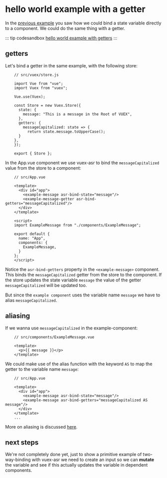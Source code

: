 # hello world example with a getter

In the [previous example](./hello-world-example.html) you saw how we could bind a state variable directly to a component. We could do the same thing with a getter.

::: tip codesandbox
[hello world example with getters](https://codesandbox.io/s/manual-getters-example-5807o)
:::

## getters

Let's bind a getter in the same example, with the following store:

```js{13-15}
    // src/vuex/store.js
    
    import Vue from "vue";
    import Vuex from "vuex";
    
    Vue.use(Vuex);
    
    const Store = new Vuex.Store({
      state: {
        message: "This is a message in the Root of VUEX",
      },
      getters: {
        messageCapitalized: state => {
          return state.message.toUpperCase();
      }
    },
    });
    
    export { Store };
```



In the App.vue component we use vuex-asr to bind the `messageCapitalized` value from the store to a component:
```vue{6}
    // src/App.vue
    
    <template>
      <div id="app">
        <example-message asr-bind-state="message"/>
        <example-message-getter asr-bind-getters="messageCapitalized"/>
      </div>
    </template>
    
    <script>
    import ExampleMessage from "./components/ExampleMessage";
    
    export default {
      name: "App",
      components: {
        ExampleMessage,
      }
    };
    </script>
```
Notice the `asr-bind-getters` property in the `<example-message>` component. This binds the `messageCapitalized` getter from the store to the component. If the store updates the state variable `message` the value of the getter `messageCapitalized` will be updated too.

But since the `example component` uses the variable name `message` we have to alias `messageCapitalized`.

## aliasing

If we wanna use `messageCapitalized` in the example-component:
 
 ```vue{4}
     // src/components/ExampleMessage.vue
     
     <template>
       <p>{{ message }}</p>
     </template>
 ```
 
We could make use of the alias function with the keyword `AS`
to map the getter to the variable name `message`:

```vue{6}
    // src/App.vue
    
    <template>
      <div id="app">
        <example-message asr-bind-state="message"/>
        <example-message asr-bind-getters="messageCapitalized AS message"/>
      </div>
    </template>
    ...
```

More on aliasing is discussed [here](./aliasing.html).

## next steps

We're not completely done yet, just to show a primitive example of two-way-binding with vuex-asr we need to create an input so we can **mutate** the variable and see if this actually updates the variable in dependent components.
